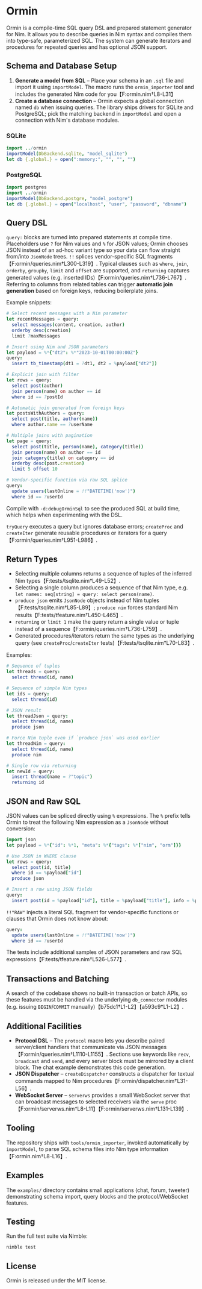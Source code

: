 # Ormin

Ormin is a compile-time SQL query DSL and prepared statement generator for Nim. It allows you to describe queries in Nim syntax and compiles them into type-safe, parameterized SQL. The system can generate iterators and procedures for repeated queries and has optional JSON support.

## Schema and Database Setup

1. **Generate a model from SQL** – Place your schema in an `.sql` file and import it using `importModel`. The macro runs the `ormin_importer` tool and includes the generated Nim code for you【F:ormin.nim†L8-L31】
2. **Create a database connection** – Ormin expects a global connection named `db` when issuing queries. The library ships drivers for SQLite and PostgreSQL; pick the matching backend in `importModel` and open a connection with Nim's database modules.

### SQLite

```nim
import ../ormin
importModel(DbBackend.sqlite, "model_sqlite")
let db {.global.} = open(":memory:", "", "", "")
```

### PostgreSQL

```nim
import postgres
import ../ormin
importModel(DbBackend.postgre, "model_postgre")
let db {.global.} = open("localhost", "user", "password", "dbname")
```

## Query DSL

`query:` blocks are turned into prepared statements at compile time. Placeholders use `?` for Nim values and `%` for JSON values; Ormin chooses JSON instead of an ad-hoc variant type so your data can flow straight from/into `JsonNode` trees. `!!` splices vendor-specific SQL fragments【F:ormin/queries.nim†L300-L319】. Typical clauses such as `where`, `join`, `orderby`, `groupby`, `limit` and `offset` are supported, and `returning` captures generated values (e.g. inserted IDs)【F:ormin/queries.nim†L736-L767】. Referring to columns from related tables can trigger **automatic join generation** based on foreign keys, reducing boilerplate joins.

Example snippets:

```nim
# Select recent messages with a Nim parameter
let recentMessages = query:
  select messages(content, creation, author)
  orderby desc(creation)
  limit ?maxMessages

# Insert using Nim and JSON parameters
let payload = %*{"dt2": %*"2023-10-01T00:00:00Z"}
query:
  insert tb_timestamp(dt1 = ?dt1, dt2 = %payload["dt2"])

# Explicit join with filter
let rows = query:
  select post(author)
  join person(name) on author == id
  where id == ?postId

# Automatic join generated from foreign keys
let postsWithAuthors = query:
  select post(title, author(name))
  where author.name == ?userName

# Multiple joins with pagination
let page = query:
  select post(title, person(name), category(title))
  join person(name) on author == id
  join category(title) on category == id
  orderby desc(post.creation)
  limit 5 offset 10

# Vendor-specific function via raw SQL splice
query:
  update users(lastOnline = !!"DATETIME('now')")
  where id == ?userId
```

Compile with `-d:debugOrminSql` to see the produced SQL at build time, which helps when experimenting with the DSL.

`tryQuery` executes a query but ignores database errors; `createProc` and `createIter` generate reusable procedures or iterators for a query【F:ormin/queries.nim†L951-L986】.

## Return Types

- Selecting multiple columns returns a sequence of tuples of the inferred Nim types【F:tests/tsqlite.nim†L49-L52】.
- Selecting a single column produces a sequence of that Nim type, e.g. `let names: seq[string] = query: select person(name)`.
- `produce json` emits `JsonNode` objects instead of Nim tuples【F:tests/tsqlite.nim†L85-L89】; `produce nim` forces standard Nim results【F:tests/tfeature.nim†L450-L465】.
- `returning` or `limit 1` make the query return a single value or tuple instead of a sequence【F:ormin/queries.nim†L736-L759】.
- Generated procedures/iterators return the same types as the underlying query (see `createProc`/`createIter` tests)【F:tests/tsqlite.nim†L70-L83】.

Examples:

```nim
# Sequence of tuples
let threads = query:
  select thread(id, name)

# Sequence of simple Nim types
let ids = query:
  select thread(id)

# JSON result
let threadJson = query:
  select thread(id, name)
  produce json

# Force Nim tuple even if `produce json` was used earlier
let threadNim = query:
  select thread(id, name)
  produce nim

# Single row via returning
let newId = query:
  insert thread(name = ?"topic")
  returning id
```

## JSON and Raw SQL

JSON values can be spliced directly using `%` expressions. The `%` prefix tells Ormin to treat the following Nim expression as a `JsonNode` without conversion:

```nim
import json
let payload = %*{"id": %*1, "meta": %*{"tags": %*["nim", "orm"]}}

# Use JSON in WHERE clause
let rows = query:
  select post(id, title)
  where id == %payload["id"]
  produce json

# Insert a row using JSON fields
query:
  insert post(id = %payload["id"], title = %payload["title"], info = %payload["meta"])
```

`!!"RAW"` injects a literal SQL fragment for vendor-specific functions or clauses that Ormin does not know about:

```nim
query:
  update users(lastOnline = !!"DATETIME('now')")
  where id == ?userId
```

The tests include additional samples of JSON parameters and raw SQL expressions【F:tests/tfeature.nim†L526-L577】.

## Transactions and Batching

A search of the codebase shows no built-in transaction or batch APIs, so these features must be handled via the underlying `db_connector` modules (e.g. issuing `BEGIN`/`COMMIT` manually)【b75dc1†L1-L2】【a593c9†L1-L2】.

## Additional Facilities

- **Protocol DSL** – The `protocol` macro lets you describe paired server/client handlers that communicate via JSON messages【F:ormin/queries.nim†L1110-L1155】. Sections use keywords like `recv`, `broadcast` and `send`, and every server block must be mirrored by a client block. The chat example demonstrates this code generation.
- **JSON Dispatcher** – `createDispatcher` constructs a dispatcher for textual commands mapped to Nim procedures【F:ormin/dispatcher.nim†L31-L56】.
- **WebSocket Server** – `serverws` provides a small WebSocket server that can broadcast messages to selected receivers via the `serve` proc【F:ormin/serverws.nim†L8-L11】【F:ormin/serverws.nim†L131-L139】.

## Tooling

The repository ships with `tools/ormin_importer`, invoked automatically by `importModel`, to parse SQL schema files into Nim type information【F:ormin.nim†L8-L16】.

## Examples

The `examples/` directory contains small applications (chat, forum, tweeter) demonstrating schema import, query blocks and the protocol/WebSocket features.

## Testing

Run the full test suite via Nimble:

```bash
nimble test
```

## License

Ormin is released under the MIT license.
